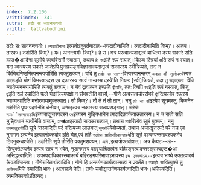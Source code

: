 ```yaml
---
index:  7.2.106
vrittiindex:  341
sutra:  तदोः सः सावनन्त्ययोः
vritti:  tattvabodhini 
---
```


तदोः सः सावनन्त्ययोः। `त्यदादीनामः` इत्यतोऽनुवर्तनादाह--त्यदादीनामिति। त्यदादीनामिति किम्?। आतपः। तारकः। तदोरिति किम्?। यः। अनन्त्ययोः किम्?। हे स।अत्र परत्वात्त्यदाद्यत्वं बाधित्वा दस्य सकारे सति हल्ड�आदिना सुलोपे रुत्वविसर्गौ स्याताम्, तथाच `हे सः`इति रूपं सयात्।किञ्च स्त्रियां `स्`ति रूपं न स्यात्। यदा त्वन्त्यस्य सकारे जातेऽपि पुनःप्रसङ्गविज्ञानात्त्यदाद्यत्वं सकारस्य स्वीक्रियते, तदा न किंचिदनिष्टमित्यनन्त्ययोरिति त्यक्तुंशक्यम्। यदि तु `तदोः सः सा`--वित्यस्यानन्तरम् `अदस औ सुलोपश्चे`त्यत्र `अदसः`इति योगं विभज्याऽदस एव दकारस्य सत्वं नान्यस्य दस्ये'ति नियमः [स्वी]क्रियते, तदा तु `सकृद्गता `विति न्यायेप्यनन्त्ययोरिति त्यक्तुं शक्यम्। न चैवं द्वावात्मन इच्छति `द्वीयति`, ततः क्विपि `स्व`इति रूपं नस्यात्, किंतु `द्व`इति रूपं स्यादिति फले भेदान्नियमपक्षो न संभवतीति वाच्यं,--गौणे अत्वसत्वयोरसंभवे `द्वी`रित्यस्यैव रूपस्य न्याय्यत्वादिति मनोरमायामुक्तत्वात्। सौ किम्?। तौ ते तं तौ तान्। ननु `तोः सः सौ`इत्येव सूत्रमस्तु, किमनेन `तदो`रिति पृथग्ग्रहणेनेति चेन्मैवम्, `अनेष`इत्यत्र नकारस्य सत्वप्रसङ्गात्। `नलोपो नञः``तस्मान्नडचि`इत्यजाद्युत्तरपदस्य `एष`इत्यस्य नुङ्विधानेन त्यदादितवर्गत्वान्नतारस्य। न च सत्वे सति नुङ्विधानं व्यर्थमिति वाच्यम्, `अन�आ`इत्यादौ सावकाशत्वात्। तथाच `तदौ`रित्येव सूत्रं युक्तम्। ननु `तस्मान्नुडची`ति सूत्रे 'तस्मादिति पदं परित्यज्य लाङवात् `नुगची`त्येवोच्यतां, तथाच अजाद्युत्तरपदे परे नञ एव नुगागम इत्यनेष इत्यत्रनोक्तदोष इति चेत्,एवं तर्हि `नलोपः प्रातिपदिकान्तस्ये`ति सूत्रे पञ्चम्यन्तमावश्यकमेव टिदनुबन्धश्चेति। `तदो`रिति सूत्रे तोरिति वक्तुमशक्यम्। `अने,`इत्यत्रोक्तदोषात्। अत्र कैयटः--`तो`--रित्युक्तेऽप्यनेष इत्यत्र सत्वं न भवेत्, नुडागमस्य पदद्वयाश्रितत्वेन बहिरङ्गत्वादन्तरङ्सत्वद्दष्ट�आ असिद्धत्वादिति। उत्ररपदाधिकारस्थाकार्ये बहिरङ्गपरिभाषाऽभावस्य `इच एकाचोऽम्--`इत्यत्र भाष्ये उक्तत्वादयं कैयटश्चिन्त्यः। गौणेचरितार्थत्वादिति। गौणे हि अन्तर्गणकार्यत्वात्सत्वं न प्रवर्तते। `स्वाहौ सा`वित्युक्ते तु `अतिस्व`मिति स्यादिति भावः। अत्वसत्वे नेति। तयोः सर्वाद्यन्तर्गणकार्यत्वादिति भावः।अतित्यदिति। त्यमतिकान्तोऽतित्यद्।

